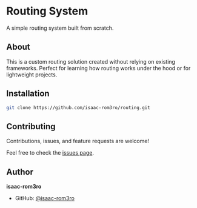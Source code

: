 # Routing System

A simple routing system built from scratch.

## About

This is a custom routing solution created without relying on existing frameworks. Perfect for learning how routing works under the hood or for lightweight projects.

## Installation

```bash
git clone https://github.com/isaac-rom3ro/routing.git
```

## Contributing

Contributions, issues, and feature requests are welcome!

Feel free to check the [issues page](https://github.com/isaac-rom3ro/routing/issues).

## Author

**isaac-rom3ro**

- GitHub: [@isaac-rom3ro](https://github.com/isaac-rom3ro)